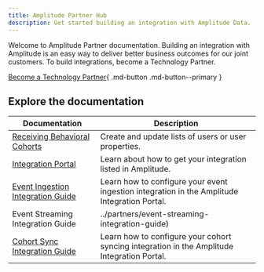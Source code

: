 ```yaml
---
title: Amplitude Partner Hub
description: Get started building an integration with Amplitude Data. 
---
```


Welcome to Amplitude Partner documentation. Building an integration with Amplitude is an easy way to deliver better business outcomes for our joint customers. To build integrations, become a Technology Partner.

[Become a Technology Partner](https://info.amplitude.com/technology-partners){ .md-button .md-button--primary }

## Explore the documentation

|Documentation|Description|
|---|-----------|
|[Receiving Behavioral Cohorts](../partners/sending-cohorts)| Create and update lists of users or user properties. |
|[Integration Portal](../partners/integration-portal) | Learn about how to get your integration listed in Amplitude.|
|[Event Ingestion Integration Guide](../partners/event-ingestion-integration-guide)|Learn how to configure your event ingestion integration in the Amplitude Integration Portal.|
|Event Streaming Integration Guide|../partners/event-streaming-integration-guide)|Learn how to configure your event streaming integration in the Amplitude Integration Portal.
|[Cohort Sync Integration Guide](../partners/cohort-integration-guide)|Learn how to configure your cohort syncing integration in the Amplitude Integration Portal.|
